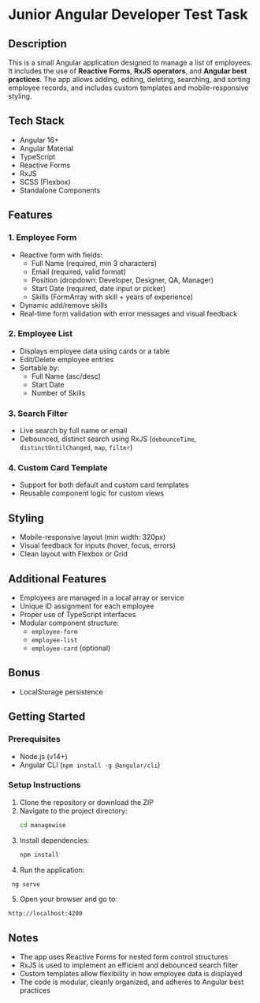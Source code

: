 # Junior Angular Developer Test Task

## Description

This is a small Angular application designed to manage a list of employees. It includes the use of **Reactive Forms**, **RxJS operators**, and **Angular best practices**. The app allows adding, editing, deleting, searching, and sorting employee records, and includes custom templates and mobile-responsive styling.

## Tech Stack

- Angular 16+
- Angular Material
- TypeScript
- Reactive Forms
- RxJS
- SCSS (Flexbox)
- Standalone Components

## Features

### 1. **Employee Form**

- Reactive form with fields:
  - Full Name (required, min 3 characters)
  - Email (required, valid format)
  - Position (dropdown: Developer, Designer, QA, Manager)
  - Start Date (required, date input or picker)
  - Skills (FormArray with skill + years of experience)
- Dynamic add/remove skills
- Real-time form validation with error messages and visual feedback

### 2. **Employee List**

- Displays employee data using cards or a table
- Edit/Delete employee entries
- Sortable by:
  - Full Name (asc/desc)
  - Start Date
  - Number of Skills

### 3. **Search Filter**

- Live search by full name or email
- Debounced, distinct search using RxJS (`debounceTime`, `distinctUntilChanged`, `map`, `filter`)

### 4. **Custom Card Template**

- Support for both default and custom card templates
- Reusable component logic for custom views

## Styling

- Mobile-responsive layout (min width: 320px)
- Visual feedback for inputs (hover, focus, errors)
- Clean layout with Flexbox or Grid

## Additional Features

- Employees are managed in a local array or service
- Unique ID assignment for each employee
- Proper use of TypeScript interfaces
- Modular component structure:
  - `employee-form`
  - `employee-list`
  - `employee-card` (optional)

## Bonus

- LocalStorage persistence

## Getting Started

### Prerequisites

- Node.js (v14+)
- Angular CLI (`npm install -g @angular/cli`)

### Setup Instructions

1. Clone the repository or download the ZIP
2. Navigate to the project directory:
   ```bash
   cd managewise
   ```
3. Install dependencies:
   ```bash
   npm install
   ```
4. Run the application:
  ```bash
   ng serve
  ```

5. Open your browser and go to:
  ```
  http://localhost:4200
  ```

## Notes

- The app uses Reactive Forms for nested form control structures
- RxJS is used to implement an efficient and debounced search filter
- Custom templates allow flexibility in how employee data is displayed
- The code is modular, cleanly organized, and adheres to Angular best practices
